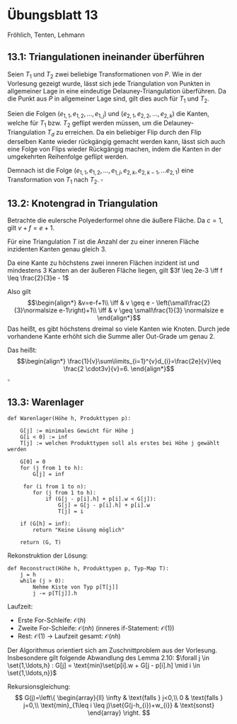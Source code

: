 # Übungsblatt 13
Fröhlich, Tenten, Lehmann
## 13.1: Triangulationen ineinander überführen

Seien $T_1$ und $T_2$ zwei beliebige Transformationen von $P$. Wie in der Vorlesung gezeigt wurde, lässt sich jede Triangulation von Punkten in allgemeiner Lage in eine eindeutige Delauney-Triangulation überführen. Da die Punkt aus $P$ in allgemeiner Lage sind, gilt dies auch für $T_{1}$ und $T_2$.

Seien die Folgen $(e_{1,1},e_{1,2},...,e_{1,j})$ und $(e_{2,1},e_{2,2},\ldots,e_{2,k})$ die Kanten, welche für $T_1$ bzw. $T_2$ geflipt werden müssen, um die Delauney-Triangulation $T_d$ zu erreichen. Da ein beliebiger Flip durch den Flip derselben Kante wieder rückgängig gemacht werden kann, lässt sich auch eine Folge von Flips wieder Rückgängig machen, indem die Kanten in der umgekehrten Reihenfolge geflipt werden.

Demnach ist die Folge $(e_{1,1},e_{1,2},\ldots,e_{1,j},e_{2,k},e_{2,k-1},\ldots e_{2,1})$ eine Transformation von $T_1$ nach $T_2$. $\square$

## 13.2: Knotengrad in Triangulation
Betrachte die eulersche Polyederformel ohne die äußere Fläche. Da $c=1$, gilt $v+f=e+1$.

Für eine Triangulation $T$ ist die Anzahl der zu einer inneren Fläche inzidenten Kanten genau gleich $3$.

Da eine Kante zu höchstens zwei inneren Flächen inzident ist und mindestens 3 Kanten an der äußeren Fläche liegen, gilt $3f \leq 2e-3 \iff f \leq \frac{2}{3}e - 1$

Also gilt $$\begin{align*}
&v=e-f+1\\
\iff & v \geq e - \left(\small\frac{2}{3}\normalsize e-1\right)+1\\
\iff & v \geq \small\frac{1}{3} \normalsize e
\end{align*}$$
Das heißt, es gibt höchstens dreimal so viele Kanten wie Knoten. 
Durch jede vorhandene Kante erhöht sich die Summe aller Out-Grade um genau 2.

Das heißt:$$\begin{align*}
\frac{1}{v}\sum\limits_{i=1}^{v}d_{i}=\frac{2e}{v}\leq \frac{2 \cdot3v}{v}=6.
\end{align*}$$
$\square$

## 13.3: Warenlager
```
def Warenlager(Höhe h, Produkttypen p):
	
	G[j] := minimales Gewicht für Höhe j
	G[i < 0] := inf
	T[j] := welchen Produkttypen soll als erstes bei Höhe j gewählt werden
	
	G[0] = 0
	for (j from 1 to h):
		G[j] = inf

	 for (i from 1 to n):
		for (j from 1 to h):
			if (G[j - p[i].h] + p[i].w < G[j]):
				G[j] = G[j - p[i].h] + p[i].w
				T[j] = i

	if (G[h] = inf):
		return "Keine Lösung möglich"

	return (G, T)
```

Rekonstruktion der Lösung: 
```
def Reconstruct(Höhe h, Produkttypen p, Typ-Map T):
	j = h
	while (j > 0):
		Nehme Kiste von Typ p[T[j]]
		j -= p[T[j]].h
```

Laufzeit:
- Erste For-Schleife: $\mathcal{O}(h)$
- Zweite For-Schleife: $\mathcal{O}(nh)$ (inneres if-Statement: $\mathcal{O}(1)$)
- Rest: $\mathcal{O}(1)$
$\rightarrow$ Laufzeit gesamt: $\mathcal{O}(nh)$

Der Algorithmus orientiert sich am Zuschnittproblem aus der Vorlesung. Insbesondere gilt folgende Abwandlung des Lemma 2.10:
$\forall j \in \set{1,\ldots,h} : G[j] = \text{min}\set{p[i].w + G[j - p[i].h] \mid i \in \set{1,\ldots,n}}$

Rekursionsgleichung:
$$
G(j)=\left\{
\begin{array}{ll}
\infty & \text{falls } j<0,\\
0 & \text{falls } j=0,\\
\text{min}_{1\leq i \leq j}\set{G(j-h_{i})+w_{i}} & \text{sonst}
\end{array}
\right.
$$
